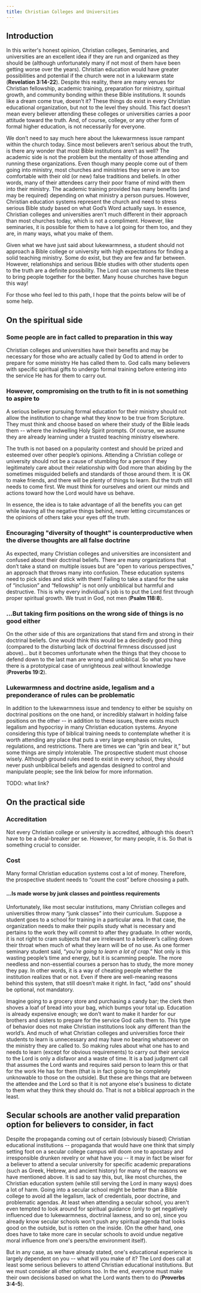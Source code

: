 ```yaml
---
title: Christian Colleges and Universities
---
```


## Introduction

In this writer's honest opinion, Christian colleges, Seminaries, and universities are an excellent idea if they are run and organized as they should be (although unfortunately many if not most of them have been getting worse over the years). Christian education would have greater possibilities and potential if the church were not in a lukewarm state (**Revelation 3:14-22**). Despite this reality, there are many venues for Christian fellowship, academic training, preparation for ministry, spiritual growth, and community bonding within these Bible institutions. It sounds like a dream come true, doesn’t it? These things do exist in every Christian educational organization, but not to the level they should. This fact doesn’t mean every believer attending these colleges or universities carries a poor attitude toward the truth. And, of course, college, or any other form of formal higher education, is not necessarily for everyone. 

We don’t need to say much here about the lukewarmness issue rampant within the church today. Since most believers aren’t serious about the truth, is there any wonder that most Bible institutions aren’t as well? The academic side is not the problem but the mentality of those attending and running these organizations. Even though many people come out of them going into ministry, most churches and ministries they serve in are too comfortable with their old (or new) false traditions and beliefs. In other words, many of their attendees carry their poor frame of mind with them into their ministry. The academic training provided has many benefits (and may be required) depending on what ministry a person pursues. However, Christian education systems represent the church and need to stress serious Bible study based on what God’s Word actually says. In essence, Christian colleges and universities aren't much different in their approach than most churches today, which is not a compliment. However, like seminaries, it is possible for them to have a lot going for them too, and they are, in many ways, what you make of them.

Given what we have just said about lukewarmness, a student should not approach a Bible college or university with high expectations for finding a solid teaching ministry. Some do exist, but they are few and far between. However, relationships and serious Bible studies with other students open to the truth are a definite possibility. The Lord can use moments like these to bring people together for the better. Many house churches have begun this way! 

For those who feel led to this path, I hope that the points below will be of some help.

## On the spiritual side

### Some people are in fact called to preparation in this way

Christian colleges and universities have their benefits and may be necessary for those who are actually called by God to attend in order to prepare for some ministry He has called them to. God calls many believers with specific spiritual gifts to undergo formal training before entering into the service He has for them to carry out.

### However, compromising on the truth to fit in is not something to aspire to

A serious believer pursuing formal education for their ministry should not allow the institution to change what they know to be true from Scripture. They must think and choose based on where their study of the Bible leads them -- where the indwelling Holy Spirit prompts. Of course, we assume they are already learning under a trusted teaching ministry elsewhere.

The truth is not based on a popularity contest and should be prized and esteemed over other people’s opinions. Attending a Christian college or university should not be a cause of stumbling for a person if they legitimately care about their relationship with God more than abiding by the sometimes misguided beliefs and standards of those around them. It is OK to make friends, and there will be plenty of things to learn. But the truth still needs to come first. We must think for ourselves and orient our minds and actions toward how the Lord would have us behave.

In essence, the idea is to take advantage of all the benefits you can get while leaving all the negative things behind, never letting circumstances or the opinions of others take your eyes off the truth.

### Encouraging "diversity of thought" is counterproductive when the diverse thoughts are all false doctrine

As expected, many Christian colleges and universities are inconsistent and confused about their doctrinal beliefs. There are many organizations that don’t take a stand on multiple issues but are "open to various perspectives," an approach that throws many into confusion. These education systems need to pick sides and stick with them! Failing to take a stand for the sake of “inclusion” and “fellowship” is not only unbiblical but harmful and destructive. This is why every individual's job is to put the Lord first through proper spiritual growth. We trust in God, not men (**Psalm 118:8**).

### ...But taking firm positions on the wrong side of things is no good either

On the other side of this are organizations that stand firm and strong in their doctrinal beliefs. One would think this would be a decidedly good thing (compared to the disturbing lack of doctrinal firmness discussed just above)... but it becomes unfortunate when the things that they choose to defend down to the last man are wrong and unbiblical. So what you have there is a prototypical case of unrighteous zeal without knowledge (**Proverbs 19:2**). 

### Lukewarmness and doctrine aside, legalism and a preponderance of rules can be problematic

In addition to the lukewarmness issue and tendency to either be squishy on doctrinal positions on the one hand, or incredibly stalwart in holding false positions on the other -- in addition to these issues, there exists much legalism and hypocrisy in many Christian education systems. Anyone considering this type of biblical training needs to contemplate whether it is worth attending any place that puts a very large emphasis on rules, regulations, and restrictions. There are times we can “grin and bear it,” but some things are simply intolerable. The prospective student must choose wisely. Although ground rules need to exist in every school, they should never push unbiblical beliefs and agendas designed to control and manipulate people; see the link below for more information. 

TODO: what link?

## On the practical side

### Accreditation

Not every Christian college or university is accredited, although this doesn’t have to be a deal-breaker per se. However, for many people, it is. So that is something crucial to consider.  

### Cost

Many formal Christian education systems cost a lot of money. Therefore, the prospective student needs to “count the cost” before choosing a path. 

#### ...Is made worse by junk classes and pointless requirements

Unfortunately, like most secular institutions, many Christian colleges and universities throw many “junk classes” into their curriculum. Suppose a student goes to a school for training in a particular area. In that case, the organization needs to make their pupils study what is necessary and pertains to the work they will commit to after they graduate. In other words, it is not right to cram subjects that are irrelevant to a believer’s calling down their throat when much of what they learn will be of no use. As one former seminary student said, “*you’re going to learn a lot of crap*.” Not only is this wasting people’s time and energy, but it is scamming people. The more needless and non-essential courses a person has to study, the more money they pay. In other words, it is a way of cheating people whether the institution realizes that or not. Even if there are well-meaning reasons behind this system, that still doesn’t make it right. In fact, “add ons” should be optional, not mandatory.

Imagine going to a grocery store and purchasing a candy bar; the clerk then shoves a loaf of bread into your bag, which bumps your total up. Education is already expensive enough; we don’t want to make it harder for our brothers and sisters to prepare for the service God calls them to. This type of behavior does not make Christian institutions look any different than the world’s. And much of what Christian colleges and universities force their students to learn is unnecessary and may have no bearing whatsoever on the ministry they are called to. So making rules about what one has to and needs to learn (except for obvious requirements) to carry out their service to the Lord is only a disfavor and a waste of time. It is a bad judgment call that assumes the Lord wants and requires said person to learn this or that for the work He has for them (that is in fact going to be completely unknowable to those on the outside). But these are things that are between the attendee and the Lord so that it is not anyone else's business to dictate to them what they think they should do. That is not a biblical approach in the least.

## Secular schools are another valid preparation option for believers to consider, in fact

Despite the propaganda coming out of certain (obviously biased) Christian educational institutions -- propaganda that would have one think that simply setting foot on a secular college campus will doom one to apostasy and irresponsible drunken revelry or what have you -- it may in fact be wiser for a believer to attend a secular university for specific academic preparations (such as Greek, Hebrew, and ancient history) for many of the reasons we have mentioned above. It is sad to say this, but, like most churches, the Christian education system (while still serving the Lord in many ways) does a lot of harm. Going into a secular school might be better than a Bible college to avoid all the legalism, lack of credentials, poor doctrine, and problematic agendas. At least when attending a secular school, you aren't even tempted to look around for spiritual guidance (only to get negatively influenced due to lukewarmness, doctrinal laxness, and so on), since you already know secular schools won't push any spiritual agenda that looks good on the outside, but is rotten on the inside. (On the other hand, one does have to take more care in secular schools to avoid undue negative moral influence from one's peers/the environment itself).

But in any case, as we have already stated, one's educational experience is largely dependent on you -- what will you make of it? The Lord does call at least some serious believers to attend Christian educational institutions. But we must consider all other options too. In the end, everyone must make their own decisions based on what the Lord wants them to do (**Proverbs 3:4-5**).
